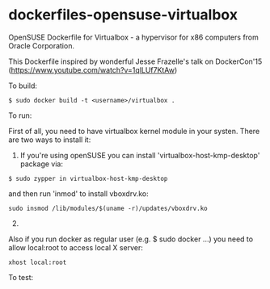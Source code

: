 dockerfiles-opensuse-virtualbox
===============================

OpenSUSE Dockerfile for Virtualbox - a hypervisor for x86 computers from Oracle Corporation. 

This Dockerfile inspired by wonderful Jesse Frazelle's talk on DockerCon'15 (https://www.youtube.com/watch?v=1qlLUf7KtAw)  


To build:

```
$ sudo docker build -t <username>/virtualbox .
```

To run: 

First of all, you need to have virtualbox kernel module in your systen. There are two ways to install it:

1) If you're using openSUSE you can install 'virtualbox-host-kmp-desktop' package via:

```
$ sudo zypper in virtualbox-host-kmp-desktop 
```

and then run 'inmod' to install vboxdrv.ko: 

```
sudo insmod /lib/modules/$(uname -r)/updates/vboxdrv.ko
```

2) 

Also if you run docker as regular user (e.g. $ sudo docker ...) you need to allow local:root to access local X server:

```
xhost local:root
```



To test:

```
```

```
```

